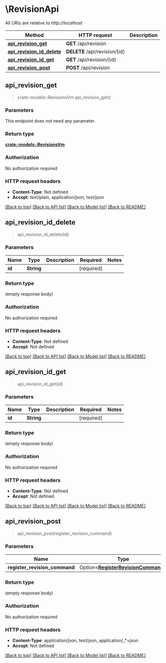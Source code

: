 # \RevisionApi

All URIs are relative to *http://localhost*

Method | HTTP request | Description
------------- | ------------- | -------------
[**api_revision_get**](RevisionApi.md#api_revision_get) | **GET** /api/revision | 
[**api_revision_id_delete**](RevisionApi.md#api_revision_id_delete) | **DELETE** /api/revision/{id} | 
[**api_revision_id_get**](RevisionApi.md#api_revision_id_get) | **GET** /api/revision/{id} | 
[**api_revision_post**](RevisionApi.md#api_revision_post) | **POST** /api/revision | 



## api_revision_get

> crate::models::RevisionsVm api_revision_get()


### Parameters

This endpoint does not need any parameter.

### Return type

[**crate::models::RevisionsVm**](RevisionsVm.md)

### Authorization

No authorization required

### HTTP request headers

- **Content-Type**: Not defined
- **Accept**: text/plain, application/json, text/json

[[Back to top]](#) [[Back to API list]](../README.md#documentation-for-api-endpoints) [[Back to Model list]](../README.md#documentation-for-models) [[Back to README]](../README.md)


## api_revision_id_delete

> api_revision_id_delete(id)


### Parameters


Name | Type | Description  | Required | Notes
------------- | ------------- | ------------- | ------------- | -------------
**id** | **String** |  | [required] |

### Return type

 (empty response body)

### Authorization

No authorization required

### HTTP request headers

- **Content-Type**: Not defined
- **Accept**: Not defined

[[Back to top]](#) [[Back to API list]](../README.md#documentation-for-api-endpoints) [[Back to Model list]](../README.md#documentation-for-models) [[Back to README]](../README.md)


## api_revision_id_get

> api_revision_id_get(id)


### Parameters


Name | Type | Description  | Required | Notes
------------- | ------------- | ------------- | ------------- | -------------
**id** | **String** |  | [required] |

### Return type

 (empty response body)

### Authorization

No authorization required

### HTTP request headers

- **Content-Type**: Not defined
- **Accept**: Not defined

[[Back to top]](#) [[Back to API list]](../README.md#documentation-for-api-endpoints) [[Back to Model list]](../README.md#documentation-for-models) [[Back to README]](../README.md)


## api_revision_post

> api_revision_post(register_revision_command)


### Parameters


Name | Type | Description  | Required | Notes
------------- | ------------- | ------------- | ------------- | -------------
**register_revision_command** | Option<[**RegisterRevisionCommand**](RegisterRevisionCommand.md)> |  |  |

### Return type

 (empty response body)

### Authorization

No authorization required

### HTTP request headers

- **Content-Type**: application/json, text/json, application/_*+json
- **Accept**: Not defined

[[Back to top]](#) [[Back to API list]](../README.md#documentation-for-api-endpoints) [[Back to Model list]](../README.md#documentation-for-models) [[Back to README]](../README.md)

